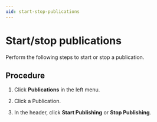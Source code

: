 ```yaml
---
uid: start-stop-publications
---
```


# Start/stop publications

Perform the following steps to start or stop a publication.

## Procedure

1. Click **Publications** in the left menu.

1. Click a Publication.

1. In the header, click **Start Publishing** or **Stop Publishing**.
